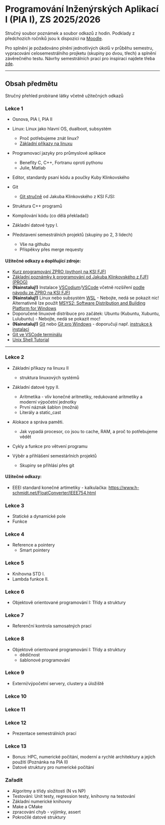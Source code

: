 # Programování Inženýrských Aplikací I (PIA I), ZS 2025/2026

Stručný soubor poznámek a soubor odkazů z hodin.
Podklady z předchozích ročníků jsou k dispozici na [Moodle](https://moodle-vyuka.cvut.cz/course/view.php?id=14467).

Pro splnění je požadováno plnění jednotlivých úkolů v průběhu semestru, vypracování celosemestrálního projketu (skupiny po dvou, třech) a splnění závěrečného testu.
Návrhy semestrálních prací pro inspiraci najdete třeba [zde](https://github.com/tomashalada/pia1).

---

## Obsah předmětu

Stručný přehled probírané látky včetně užitečných odkazů

### Lekce 1

- Osnova, PIA I, PIA II

- Linux: Linux jako hlavní OS, dualboot, subsystém
   - Proč potřebujeme znát linux?
   - [Základní příkazy na linuxu](https://swcarpentry.github.io/shell-novice/)

- Programovací jazyky pro průmyslové aplikace
   - Benefity C, C++, Fortranu oproti pythonu
   - Julie, Matlab

- Editor, standardy psaní kódu a poučky Kuby Klinkovského

- Git
   - [Git stručně](https://jlk.fjfi.cvut.cz/teaching/PROP_2024/git.html) od Jakuba Klinkovského z KSI FJSI:

- Struktura C++ programů
- Kompilování kódu (co dělá překladač)

- Základní datové typy I.

- Představení semestrálních projektů (skupiny po 2, 3 lidech)
   - Vše na githubu
   - Příspěkvy přes merge requesty

#### Užitečné odkazy a doplňující zdroje:

- [Kurz programování ZPRO (python) na KSI FJFI](https://gitlab.fjfi.cvut.cz/ksi/zpro-2024-public)
- [Základní poznámky k programování od Jakuba Klinkovského z FJFI (PROG)](https://jlk.fjfi.cvut.cz/teaching/PROP_2023.html)
- __(Nainstaluj!)__ Instalace [VSCodium](https://vscodium.com/)/[VSCode](https://code.visualstudio.com/) včetně rozšíření [podle návodu ze ZPRO na KSI FJFI](https://gitlab.fjfi.cvut.cz/ksi/zpro-2024-public/-/blob/main/10%20VSCodium.ipynb?ref_type=heads)
- __(Nainstaluj!)__ Linux nebo subsystém [WSL](https://learn.microsoft.com/en-us/windows/wsl/install) - Nebojte, nedá se pokazit nic! Alternativně lze použít [MSYS2: Software Distribution and Building Platform for Windows](https://www.msys2.org/)
- Doporučené linuxové distribuce pro začátek: Ubuntu (Kubuntu, Xubuntu, Lulubuntu) - Nebojte, nedá se pokazit moc!
- __(Nainstaluj!)__ [Git](https://git-scm.com/) nebo [Git pro Windows](https://gitforwindows.org/) - doporučuji např. [instrukce k instalaci](https://carpentries.github.io/workshop-template/install_instructions/#shell)
- [Git ve VSCode terminálu](https://code.visualstudio.com/docs/sourcecontrol/intro-to-git#_using-git-in-the-builtin-terminal)
- [Unix Shell Tutorial](https://swcarpentry.github.io/shell-novice/)

---

### Lekce 2

- Základní příkazy na linuxu II
   - struktura linuxových systémů

- Základní datové typy II.
   - Aritmetika - vliv konečné aritmetiky, redukované aritmetiky a moderní výpočetní jednotky
   - První náznak šablon (možná)
   - Literály a static_cast

- Alokace a správa paměti.
   - Jak vypadá procesor, co jsou to cache, RAM, a proč to potřebujeme vědět

- Cykly a funkce pro větvení programu

- Výběr a přihlášení semestárlních projektů
   - Skupiny se přihlásí přes git

#### Užitečné odkazy:
- EEEI standard konečné artimetiky - kalkulačka: https://www.h-schmidt.net/FloatConverter/IEEE754.html

### Lekce 3

- Statické a dynamické pole
- Funkce

### Lekce 4

- Reference a pointery
   - Smart pointery

### Lekce 5

- Knihovna STD I.
- Lambda funkce II.

### Lekce 6

- Objektově orientované programování I: Třídy a struktury

### Lekce 7

- Referenční kontrola samosatných prací

### Lekce 8

- Objektově orientované programování I: Třídy a struktury
   - dědičnost
   - šablonové programování

### Lekce 9

- Externí/výpočetní servery, clustery a úložiště


### Lekce 10


### Lekce 11


### Lekce 12

- Prezentace semestrálních prací

### Lekce 13

- Bonus: HPC, numerické počítání, moderní a rychlé architektury a jejich použití
  (Poznánka na PIA II)
- Datové struktury pro numerické počítání

### Zařadit

- Algoritmy a třídy složitosti (N vs NP)
- Testování: Unit testy, regression testy, knihovny na testování
- Základní numerické knihovny
- Make a CMake
- zpracování chyb - výjimky, assert
- Pokročilé datové struktury
